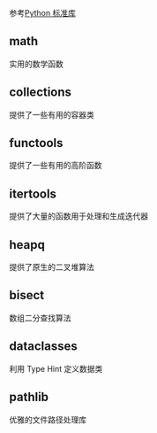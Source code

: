 

参考[Python 标准库](https://docs.python.org/zh-cn/3/library/index.html)

## math

实用的数学函数

## collections

提供了一些有用的容器类

## functools

提供了一些有用的高阶函数

## itertools

提供了大量的函数用于处理和生成迭代器

## heapq

提供了原生的二叉堆算法

## bisect

数组二分查找算法

## dataclasses

利用 Type Hint 定义数据类

## pathlib

优雅的文件路径处理库
